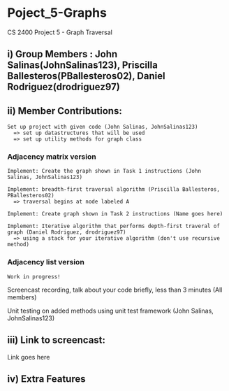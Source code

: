 # Poject_5-Graphs
CS 2400 Project 5 - Graph Traversal

## i) Group Members : John Salinas(JohnSalinas123), Priscilla Ballesteros(PBallesteros02), Daniel Rodriguez(drodriguez97)

## ii) Member Contributions:

````
Set up project with given code (John Salinas, JohnSalinas123)
  => set up datastructures that will be used
  => set up utility methods for graph class
````

### Adjacency matrix version
````
Implement: Create the graph shown in Task 1 instructions (John Salinas, JohnSalinas123)
````

````
Implement: breadth-first traversal algorithm (Priscilla Ballesteros, PBallesteros02)
  => traversal begins at node labeled A
````

````
Implement: Create graph shown in Task 2 instructions (Name goes here)
````

````
Implement: Iterative algorithm that performs depth-first traveral of graph (Daniel Rodriguez, drodriguez97)
  => using a stack for your iterative algorithm (don't use recursive method)
````

### Adjacency list version

````
Work in progress!
````



Screencast recording, talk about your code briefly, less than 3 minutes (All members)

Unit testing on added methods using unit test framework (John Salinas, JohnSalinas123)

## iii) Link to screencast:
Link goes here

## iv) Extra Features

